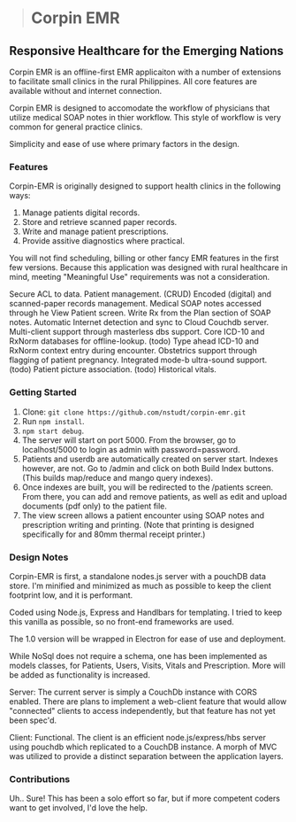 > # Corpin EMR

## [](https://github.com/nstudt/corpin-emr#responsive-healthcare-for-the-philippines)Responsive Healthcare for the Emerging Nations

Corpin EMR is an offline-first EMR applicaiton with a number of extensions to facilitate small clinics in the rural Philippines. All core features are available without and internet connection.

Corpin EMR is designed to accomodate the workflow of physicians that utilize medical SOAP notes in thier workflow. This style of workflow is very common for general practice clinics.

Simplicity and ease of use where primary factors in the design.

### [](https://github.com/nstudt/corpin-emr#features)Features

Corpin-EMR is originally designed to support health clinics in the following ways:

1) Manage patients digital records. 
2) Store and retrieve scanned paper records. 
3) Write and manage patient prescriptions.
4) Provide assitive diagnostics where practical.

You will not find scheduling, billing or other fancy EMR features in the first few versions. Because this application was designed with rural healthcare in mind, meeting "Meaningful Use" requirements was not a consideration.

Secure ACL to data.
Patient management. (CRUD)
Encoded (digital) and scanned-paper records management.
Medical SOAP notes accessed through he View Patient screen.
Write Rx from the Plan section of SOAP notes.
Automatic Internet detection and sync to Cloud Couchdb server.
Multi-client support through masterless dbs support.
Core ICD-10 and RxNorm databases for offline-lookup. (todo)
Type ahead ICD-10 and RxNorm context entry during encounter.
Obstetrics support through flagging of patient pregnancy.
Integrated mode-b ultra-sound support. (todo)
Patient picture association. (todo)
Historical vitals.

### [](https://github.com/nstudt/corpin-emr#getting-started)Getting Started

1.  Clone: `git clone https://github.com/nstudt/corpin-emr.git`
2.  Run  `npm install`.
3.  `npm start debug`.
4.  The server will start on port 5000. From the browser, go to localhost/5000 to login as admin with password=password.
5. Patients and userdb are automatically created on server start. Indexes however, are not. Go to /admin and click on both Build Index buttons. (This builds map/reduce and mango query indexes).
6. Once indexes are built, you will be redirected to the /patients screen. From there, you can add and remove patients, as well as edit and upload documents (pdf only) to the patient file.
7. The view screen allows a patient encounter using SOAP notes and prescription writing and printing. (Note that printing is designed specifically for and 80mm thermal receipt printer.)

### [](https://github.com/nstudt/corpin-emr#design-notes)Design Notes

Corpin-EMR is first, a  standalone nodes.js server with a pouchDB data store. I'm minified and minimized as much as possible to keep the client footprint low, and it is performant.

Coded using Node.js, Express and Handlbars for templating. I tried to keep this vanilla as possible, so no front-end frameworks are used.

The 1.0 version will be wrapped in Electron for ease of use and deployment.

While NoSql does not require a schema, one has been implemented as models classes, for Patients, Users, Visits, Vitals and Prescription. More will be added as functionality is increased.

Server: The current server is simply a CouchDb instance with CORS enabled. There are plans to implement a web-client feature that would allow "connected" clients to access independently, but that feature has not yet been spec'd.

Client: Functional. The client is an efficient node.js/express/hbs server using pouchdb which replicated to a CouchDB instance. A morph of MVC was utilized to provide a distinct separation between the application layers.

### [](https://github.com/nstudt/corpin-emr#contributions)Contributions

Uh.. Sure! This has been a solo effort so far, but if more competent coders want to get involved, I'd love the help.
